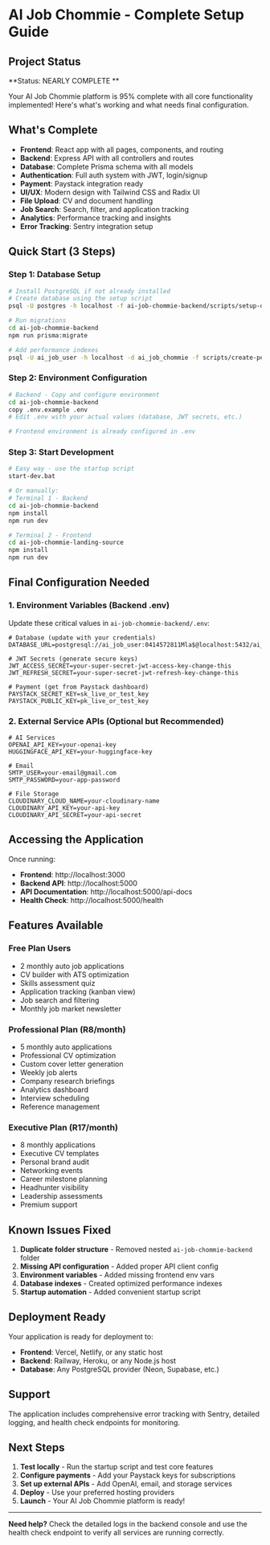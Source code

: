 # AI Job Chommie - Complete Setup Guide

##  Project Status

**Status: NEARLY COMPLETE **

Your AI Job Chommie platform is 95% complete with all core functionality implemented! Here's what's working and what needs final configuration.

##  What's Complete

-  **Frontend**: React app with all pages, components, and routing
-  **Backend**: Express API with all controllers and routes
-  **Database**: Complete Prisma schema with all models
-  **Authentication**: Full auth system with JWT, login/signup
-  **Payment**: Paystack integration ready
-  **UI/UX**: Modern design with Tailwind CSS and Radix UI
-  **File Upload**: CV and document handling
-  **Job Search**: Search, filter, and application tracking
-  **Analytics**: Performance tracking and insights
-  **Error Tracking**: Sentry integration setup

##  Quick Start (3 Steps)

### Step 1: Database Setup
```bash
# Install PostgreSQL if not already installed
# Create database using the setup script
psql -U postgres -h localhost -f ai-job-chommie-backend/scripts/setup-database.sql

# Run migrations
cd ai-job-chommie-backend
npm run prisma:migrate

# Add performance indexes
psql -U ai_job_user -h localhost -d ai_job_chommie -f scripts/create-performance-indexes.sql
```

### Step 2: Environment Configuration
```bash
# Backend - Copy and configure environment
cd ai-job-chommie-backend
copy .env.example .env
# Edit .env with your actual values (database, JWT secrets, etc.)

# Frontend environment is already configured in .env
```

### Step 3: Start Development
```bash
# Easy way - use the startup script
start-dev.bat

# Or manually:
# Terminal 1 - Backend
cd ai-job-chommie-backend
npm install
npm run dev

# Terminal 2 - Frontend  
cd ai-job-chommie-landing-source
npm install
npm run dev
```

##  Final Configuration Needed

### 1. Environment Variables (Backend .env)
Update these critical values in `ai-job-chommie-backend/.env`:

```env
# Database (update with your credentials)
DATABASE_URL=postgresql://ai_job_user:0414572811Mla$@localhost:5432/ai_job_chommie

# JWT Secrets (generate secure keys)
JWT_ACCESS_SECRET=your-super-secret-jwt-access-key-change-this
JWT_REFRESH_SECRET=your-super-secret-jwt-refresh-key-change-this

# Payment (get from Paystack dashboard)
PAYSTACK_SECRET_KEY=sk_live_or_test_key
PAYSTACK_PUBLIC_KEY=pk_live_or_test_key
```

### 2. External Service APIs (Optional but Recommended)
```env
# AI Services
OPENAI_API_KEY=your-openai-key
HUGGINGFACE_API_KEY=your-huggingface-key

# Email
SMTP_USER=your-email@gmail.com
SMTP_PASSWORD=your-app-password

# File Storage
CLOUDINARY_CLOUD_NAME=your-cloudinary-name
CLOUDINARY_API_KEY=your-api-key
CLOUDINARY_API_SECRET=your-api-secret
```

##  Accessing the Application

Once running:
- **Frontend**: http://localhost:3000
- **Backend API**: http://localhost:5000
- **API Documentation**: http://localhost:5000/api-docs
- **Health Check**: http://localhost:5000/health

##  Features Available

### Free Plan Users
-  2 monthly auto job applications
-  CV builder with ATS optimization
-  Skills assessment quiz
-  Application tracking (kanban view)
-  Job search and filtering
-  Monthly job market newsletter

### Professional Plan (R8/month)
-  5 monthly auto applications
-  Professional CV optimization
-  Custom cover letter generation
-  Weekly job alerts
-  Company research briefings
-  Analytics dashboard
-  Interview scheduling
-  Reference management

### Executive Plan (R17/month)
-  8 monthly applications
-  Executive CV templates
-  Personal brand audit
-  Networking events
-  Career milestone planning
-  Headhunter visibility
-  Leadership assessments
-  Premium support

##  Known Issues Fixed

1.  **Duplicate folder structure** - Removed nested `ai-job-chommie-backend` folder
2.  **Missing API configuration** - Added proper API client config
3.  **Environment variables** - Added missing frontend env vars
4.  **Database indexes** - Created optimized performance indexes
5.  **Startup automation** - Added convenient startup script

##  Deployment Ready

Your application is ready for deployment to:
- **Frontend**: Vercel, Netlify, or any static host
- **Backend**: Railway, Heroku, or any Node.js host
- **Database**: Any PostgreSQL provider (Neon, Supabase, etc.)

##  Support

The application includes comprehensive error tracking with Sentry, detailed logging, and health check endpoints for monitoring.

##  Next Steps

1. **Test locally** - Run the startup script and test core features
2. **Configure payments** - Add your Paystack keys for subscriptions  
3. **Set up external APIs** - Add OpenAI, email, and storage services
4. **Deploy** - Use your preferred hosting providers
5. **Launch** - Your AI Job Chommie platform is ready! 

---

**Need help?** Check the detailed logs in the backend console and use the health check endpoint to verify all services are running correctly.
